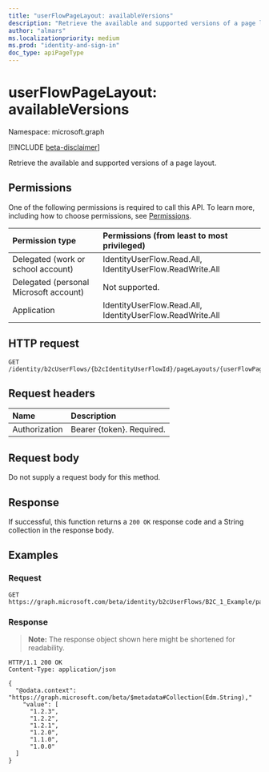 ```yaml
---
title: "userFlowPageLayout: availableVersions"
description: "Retrieve the available and supported versions of a page layout."
author: "almars"
ms.localizationpriority: medium
ms.prod: "identity-and-sign-in"
doc_type: apiPageType
---
```


# userFlowPageLayout: availableVersions
Namespace: microsoft.graph

[!INCLUDE [beta-disclaimer](../../includes/beta-disclaimer.md)]

Retrieve the available and supported versions of a page layout.

## Permissions
One of the following permissions is required to call this API. To learn more, including how to choose permissions, see [Permissions](/graph/permissions-reference).

|Permission type|Permissions (from least to most privileged)|
|:---|:---|
|Delegated (work or school account)|IdentityUserFlow.Read.All, IdentityUserFlow.ReadWrite.All|
|Delegated (personal Microsoft account)|Not supported.|
|Application|IdentityUserFlow.Read.All, IdentityUserFlow.ReadWrite.All|

## HTTP request

<!-- {
  "blockType": "ignored"
}
-->
``` http
GET /identity/b2cUserFlows/{b2cIdentityUserFlowId}/pageLayouts/{userFlowPageLayoutId}/availableVersions
```

## Request headers
|Name|Description|
|:---|:---|
|Authorization|Bearer {token}. Required.|

## Request body
Do not supply a request body for this method.

## Response

If successful, this function returns a `200 OK` response code and a String collection in the response body.

## Examples

### Request
<!-- {
  "blockType": "request",
  "name": "userflowpagelayoutthis.availableversions"
}
-->
``` http
GET https://graph.microsoft.com/beta/identity/b2cUserFlows/B2C_1_Example/pageLayouts/api.signinandsignupwithpassword1.1/availableVersions
```


### Response
>**Note:** The response object shown here might be shortened for readability.
<!-- {
  "blockType": "response",
  "truncated": true,
  "@odata.type": "Collection(Edm.String)"
}
-->
``` http
HTTP/1.1 200 OK
Content-Type: application/json

{
  "@odata.context": "https://graph.microsoft.com/beta/$metadata#Collection(Edm.String)," 
    "value": [
      "1.2.3",
      "1.2.2",
      "1.2.1",
      "1.2.0",
      "1.1.0",
      "1.0.0"
  ]
}
```

